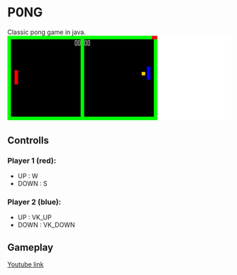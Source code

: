 # P0NG
Classic pong game in java.
![](demo.png)

## Controlls
### Player 1 (red): 
- UP   : W
- DOWN : S
### Player 2 (blue):
- UP   : VK_UP
- DOWN : VK_DOWN

## Gameplay
<a href="https://youtu.be/Hun0xwpPyqM">Youtube link</a>
